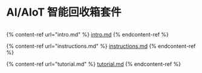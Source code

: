 # AI/AIoT 智能回收箱套件

<figure><img src="https://kittenbothk.readthedocs.io/en/latest/_images/110.png" alt=""><figcaption></figcaption></figure>

{% content-ref url="intro.md" %}
[intro.md](intro.md)
{% endcontent-ref %}

{% content-ref url="instructions.md" %}
[instructions.md](instructions.md)
{% endcontent-ref %}

{% content-ref url="tutorial.md" %}
[tutorial.md](tutorial.md)
{% endcontent-ref %}
